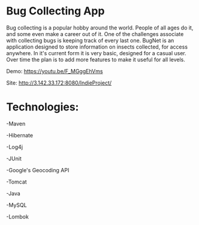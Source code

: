 # Bug Collecting App

Bug collecting is a popular hobby around the world. People of all ages do it, and some even make a career out of it.
One of the challenges associate with collecting bugs is keeping track of every last one.
BugNet is an application designed to store information on insects collected, for access anywhere.
In it's current form it is very basic, designed for a casual user. Over time the plan is to add more features to make it useful for all levels.

Demo: https://youtu.be/F_MGggEhVms

Site: http://3.142.33.172:8080/IndieProject/

# Technologies:
-Maven

-Hibernate

-Log4j

-JUnit

-Google's Geocoding API

-Tomcat

-Java

-MySQL

-Lombok

